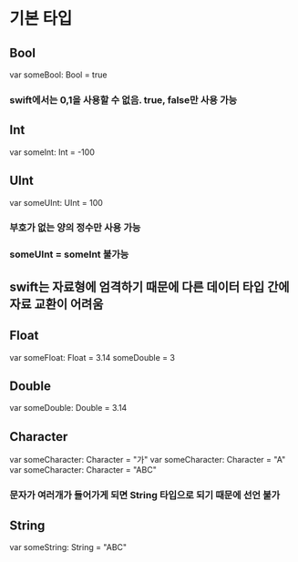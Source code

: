 # 기본 타입

## Bool
var someBool: Bool = true
### swift에서는 0,1을 사용할 수 없음. true, false만 사용 가능

## Int
var someInt: Int = -100

## UInt
var someUInt: UInt = 100
### 부호가 없는 양의 정수만 사용 가능
### someUInt = someInt 불가능 
## swift는 자료형에 엄격하기 때문에 다른 데이터 타입 간에 자료 교환이 어려움

## Float
var someFloat: Float = 3.14
someDouble = 3 

## Double
var someDouble: Double = 3.14

## Character
var someCharacter: Character = "가"
var someCharacter: Character = "A"
var someCharacter: Character = "ABC" 
### 문자가 여러개가 들어가게 되면 String 타입으로 되기 때문에 선언 불가

## String
var someString: String = "ABC"